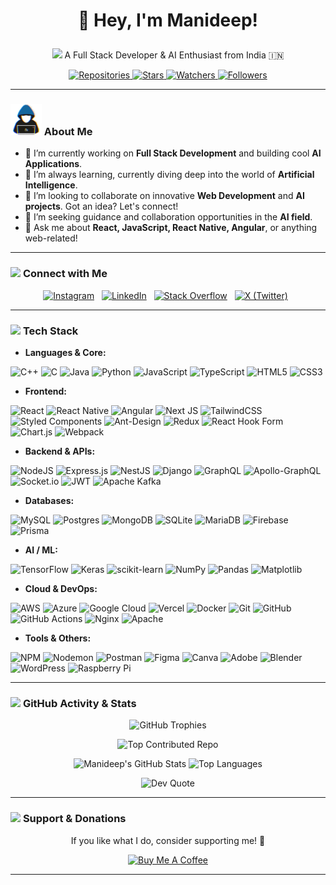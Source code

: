 # <p align="center">👋 Hey, I'm Manideep!</p>

<p align="center">
  <img src="https://media.giphy.com/media/hvRJCLFzcasrR4ia7z/giphy.gif" width="25px"> 
  A Full Stack Developer & AI Enthusiast from India 🇮🇳
</p>

<p align="center">
  <a href="https://github.com/manideepk90?tab=repositories">
    <img src="https://img.shields.io/badge/Repositories-20%2B-%2357a8f7?style=for-the-badge&logo=github" alt="Repositories"/>
  </a>
  <a href="https://github.com/manideepk90?tab=stars">
    <img src="https://img.shields.io/github/stars/manideepk90?style=for-the-badge&logo=github&color=gold" alt="Stars"/>
  </a>
   <a href="https://github.com/manideepk90/manideepk90/watchers">
    <img src="https://img.shields.io/github/watchers/manideepk90/manideepk90.svg?style=for-the-badge&logo=github&color=silver" alt="Watchers">
  </a>
  <a href="https://github.com/manideepk90?tab=followers">
    <img src="https://img.shields.io/github/followers/manideepk90.svg?style=for-the-badge&logo=github&color=green" alt="Followers">
  </a>
</p>

---

### <picture><img src = "https://github.com/0xAbdulKhalid/0xAbdulKhalid/raw/main/assets/mdImages/about_me.gif" width = 50px></picture> About Me

* 🔭 I’m currently working on **Full Stack Development** and building cool **AI Applications**.
* 🌱 I’m always learning, currently diving deep into the world of **Artificial Intelligence**.
* 👯 I’m looking to collaborate on innovative **Web Development** and **AI projects**. Got an idea? Let's connect!
* 🤔 I’m seeking guidance and collaboration opportunities in the **AI field**.
* 💬 Ask me about **React, JavaScript, React Native, Angular**, or anything web-related!

---

### <picture> <img src = "https://github.com/7oSkaaa/7oSkaaa/blob/main/Images/Connect-with-me.gif?raw=true" width = 50px>  </picture> Connect with Me

<p align="center">
  <a href="https://instagram.com/manideepk_" target="_blank" rel="noopener noreferrer"><img src="https://img.shields.io/badge/Instagram-%23E4405F.svg?style=for-the-badge&logo=Instagram&logoColor=white" alt="Instagram"/></a> &nbsp;
  <a href="https://linkedin.com/in/k-manideep" target="_blank" rel="noopener noreferrer"><img src="https://img.shields.io/badge/LinkedIn-%230077B5.svg?style=for-the-badge&logo=linkedin&logoColor=white" alt="LinkedIn"/></a> &nbsp;
  <a href="https://stackoverflow.com/users/14191918" target="_blank" rel="noopener noreferrer"><img src="https://img.shields.io/badge/-Stackoverflow-FE7A16?style=for-the-badge&logo=stack-overflow&logoColor=white" alt="Stack Overflow"/></a> &nbsp;
  <a href="https://x.com/manideepk90" target="_blank" rel="noopener noreferrer"><img src="https://img.shields.io/badge/X-black.svg?style=for-the-badge&logo=X&logoColor=white" alt="X (Twitter)"/></a> &nbsp;
</p>

---

### <picture> <img src = "https://github.com/7oSkaaa/7oSkaaa/blob/main/Images/Programming_Languages.gif?raw=true" width = 50px>  </picture> Tech Stack

* **Languages & Core:**
  
![C++](https://img.shields.io/badge/c++-%2300599C.svg?style=for-the-badge&logo=c%2B%2B&logoColor=white) ![C](https://img.shields.io/badge/c-%2300599C.svg?style=for-the-badge&logo=c&logoColor=white) ![Java](https://img.shields.io/badge/java-%23ED8B00.svg?style=for-the-badge&logo=openjdk&logoColor=white) ![Python](https://img.shields.io/badge/python-3670A0?style=for-the-badge&logo=python&logoColor=ffdd54) ![JavaScript](https://img.shields.io/badge/javascript-%23323330.svg?style=for-the-badge&logo=javascript&logoColor=%23F7DF1E) ![TypeScript](https://img.shields.io/badge/typescript-%23007ACC.svg?style=for-the-badge&logo=typescript&logoColor=white) ![HTML5](https://img.shields.io/badge/html5-%23E34F26.svg?style=for-the-badge&logo=html5&logoColor=white) ![CSS3](https://img.shields.io/badge/css3-%231572B6.svg?style=for-the-badge&logo=css3&logoColor=white)

* **Frontend:**

![React](https://img.shields.io/badge/react-%2320232a.svg?style=for-the-badge&logo=react&logoColor=%2361DAFB) ![React Native](https://img.shields.io/badge/react_native-%2320232a.svg?style=for-the-badge&logo=react&logoColor=%2361DAFB) ![Angular](https://img.shields.io/badge/angular-%23DD0031.svg?style=for-the-badge&logo=angular&logoColor=white) ![Next JS](https://img.shields.io/badge/Next-black?style=for-the-badge&logo=next.js&logoColor=white) ![TailwindCSS](https://img.shields.io/badge/tailwindcss-%2338B2AC.svg?style=for-the-badge&logo=tailwind-css&logoColor=white) ![Styled Components](https://img.shields.io/badge/styled--components-DB7093?style=for-the-badge&logo=styled-components&logoColor=white) ![Ant-Design](https://img.shields.io/badge/-AntDesign-%230170FE?style=for-the-badge&logo=ant-design&logoColor=white) ![Redux](https://img.shields.io/badge/redux-%23593d88.svg?style=for-the-badge&logo=redux&logoColor=white) ![React Hook Form](https://img.shields.io/badge/React%20Hook%20Form-%23EC5990.svg?style=for-the-badge&logo=reacthookform&logoColor=white) ![Chart.js](https://img.shields.io/badge/chart.js-F5788D.svg?style=for-the-badge&logo=chart.js&logoColor=white) ![Webpack](https://img.shields.io/badge/webpack-%238DD6F9.svg?style=for-the-badge&logo=webpack&logoColor=black)

* **Backend & APIs:**

![NodeJS](https://img.shields.io/badge/node.js-6DA55F?style=for-the-badge&logo=node.js&logoColor=white) ![Express.js](https://img.shields.io/badge/express.js-%23404d59.svg?style=for-the-badge&logo=express&logoColor=%2361DAFB) ![NestJS](https://img.shields.io/badge/nestjs-%23E0234E.svg?style=for-the-badge&logo=nestjs&logoColor=white) ![Django](https://img.shields.io/badge/django-%23092E20.svg?style=for-the-badge&logo=django&logoColor=white) ![GraphQL](https://img.shields.io/badge/-GraphQL-E10098?style=for-the-badge&logo=graphql&logoColor=white) ![Apollo-GraphQL](https://img.shields.io/badge/-ApolloGraphQL-311C87?style=for-the-badge&logo=apollo-graphql) ![Socket.io](https://img.shields.io/badge/Socket.io-black?style=for-the-badge&logo=socket.io&badgeColor=010101) ![JWT](https://img.shields.io/badge/JWT-black?style=for-the-badge&logo=JSON%20web%20tokens) ![Apache Kafka](https://img.shields.io/badge/Apache%20Kafka-000?style=for-the-badge&logo=apachekafka)

* **Databases:**

![MySQL](https://img.shields.io/badge/mysql-4479A1.svg?style=for-the-badge&logo=mysql&logoColor=white) ![Postgres](https://img.shields.io/badge/postgres-%23316192.svg?style=for-the-badge&logo=postgresql&logoColor=white) ![MongoDB](https://img.shields.io/badge/MongoDB-%234ea94b.svg?style=for-the-badge&logo=mongodb&logoColor=white) ![SQLite](https://img.shields.io/badge/sqlite-%2307405e.svg?style=for-the-badge&logo=sqlite&logoColor=white) ![MariaDB](https://img.shields.io/badge/MariaDB-003545?style=for-the-badge&logo=mariadb&logoColor=white) ![Firebase](https://img.shields.io/badge/firebase-a08021?style=for-the-badge&logo=firebase&logoColor=ffcd34) ![Prisma](https://img.shields.io/badge/Prisma-3982CE?style=for-the-badge&logo=Prisma&logoColor=white)

* **AI / ML:**

![TensorFlow](https://img.shields.io/badge/TensorFlow-%23FF6F00.svg?style=for-the-badge&logo=TensorFlow&logoColor=white) ![Keras](https://img.shields.io/badge/Keras-%23D00000.svg?style=for-the-badge&logo=Keras&logoColor=white) ![scikit-learn](https://img.shields.io/badge/scikit--learn-%23F7931E.svg?style=for-the-badge&logo=scikit-learn&logoColor=white) ![NumPy](https://img.shields.io/badge/numpy-%23013243.svg?style=for-the-badge&logo=numpy&logoColor=white) ![Pandas](https://img.shields.io/badge/pandas-%23150458.svg?style=for-the-badge&logo=pandas&logoColor=white) ![Matplotlib](https://img.shields.io/badge/Matplotlib-%23ffffff.svg?style=for-the-badge&logo=Matplotlib&logoColor=black)

* **Cloud & DevOps:**

![AWS](https://img.shields.io/badge/AWS-%23FF9900.svg?style=for-the-badge&logo=amazon-aws&logoColor=white) ![Azure](https://img.shields.io/badge/azure-%230072C6.svg?style=for-the-badge&logo=microsoftazure&logoColor=white) ![Google Cloud](https://img.shields.io/badge/GoogleCloud-%234285F4.svg?style=for-the-badge&logo=google-cloud&logoColor=white) ![Vercel](https://img.shields.io/badge/vercel-%23000000.svg?style=for-the-badge&logo=vercel&logoColor=white) ![Docker](https://img.shields.io/badge/docker-%230db7ed.svg?style=for-the-badge&logo=docker&logoColor=white) ![Git](https://img.shields.io/badge/git-%23F05033.svg?style=for-the-badge&logo=git&logoColor=white) ![GitHub](https://img.shields.io/badge/github-%23121011.svg?style=for-the-badge&logo=github&logoColor=white) ![GitHub Actions](https://img.shields.io/badge/github%20actions-%232671E5.svg?style=for-the-badge&logo=githubactions&logoColor=white) ![Nginx](https://img.shields.io/badge/nginx-%23009639.svg?style=for-the-badge&logo=nginx&logoColor=white) ![Apache](https://img.shields.io/badge/apache-%23D42029.svg?style=for-the-badge&logo=apache&logoColor=white)

* **Tools & Others:**

![NPM](https://img.shields.io/badge/NPM-%23CB3837.svg?style=for-the-badge&logo=npm&logoColor=white) ![Nodemon](https://img.shields.io/badge/NODEMON-%23323330.svg?style=for-the-badge&logo=nodemon&logoColor=%BBDEAD) ![Postman](https://img.shields.io/badge/Postman-FF6C37?style=for-the-badge&logo=postman&logoColor=white) ![Figma](https://img.shields.io/badge/figma-%23F24E1E.svg?style=for-the-badge&logo=figma&logoColor=white) ![Canva](https://img.shields.io/badge/Canva-%2300C4CC.svg?style=for-the-badge&logo=Canva&logoColor=white) ![Adobe](https://img.shields.io/badge/adobe-%23FF0000.svg?style=for-the-badge&logo=adobe&logoColor=white) ![Blender](https://img.shields.io/badge/blender-%23F5792A.svg?style=for-the-badge&logo=blender&logoColor=white) ![WordPress](https://img.shields.io/badge/WordPress-%23117AC9.svg?style=for-the-badge&logo=WordPress&logoColor=white) ![Raspberry Pi](https://img.shields.io/badge/-RaspberryPi-C51A4A?style=for-the-badge&logo=Raspberry-Pi)

---

### <picture> <img src = "https://github.com/7oSkaaa/7oSkaaa/blob/main/Images/Activities.gif?raw=true" width = 50px>  </picture> GitHub Activity & Stats

<p align="center">
  <img src="https://github-profile-trophy.vercel.app/?username=manideepk90&theme=radical&no-frame=true&no-bg=true&margin-w=4" alt="GitHub Trophies"/>
</p>

<p align="center">
  <img src="https://github-contributor-stats.vercel.app/api?username=manideepk90&limit=5&theme=dark&combine_all_yearly_contributions=true" alt="Top Contributed Repo"/>
</p>

<p align="center">
  <img src="https://github-readme-stats.vercel.app/api?username=manideepk90&show_icons=true&theme=radical&hide_border=true&include_all_commits=true&count_private=true" alt="Manideep's GitHub Stats"/>
  <img src="https://github-readme-stats.vercel.app/api/top-langs/?username=manideepk90&layout=compact&theme=radical&hide_border=true&langs_count=8" alt="Top Languages"/>
</p>

<p align="center">
  <img src="https://quotes-github-readme.vercel.app/api?type=horizontal&theme=radical" alt="Dev Quote"/>
</p>

---

### <picture> <img src = "https://github.com/7oSkaaa/7oSkaaa/blob/main/Images/Discutions.gif?raw=true" width = 50px>  </picture> Support & Donations

<p align="center">
  If you like what I do, consider supporting me! 🙏
</p>
<p align="center">
  <a href="https://buymeacoffee.com/manideepk90" target="_blank" rel="noopener noreferrer">
    <img src="https://img.shields.io/badge/Buy%20Me%20a%20Coffee-ffdd00?style=for-the-badge&logo=buy-me-a-coffee&logoColor=black" alt="Buy Me A Coffee"/>
  </a>
</p>

---

